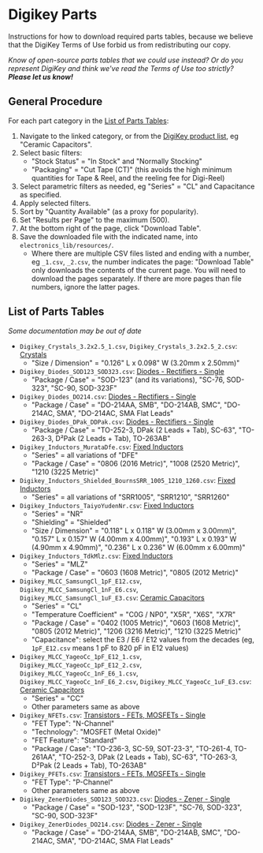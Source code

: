 # Digikey Parts
Instructions for how to download required parts tables, because we believe that the DigiKey Terms of Use forbid us from redistributing our copy.

_Know of open-source parts tables that we could use instead?
Or do you represent DigiKey and think we've read the Terms of Use too strictly?
**Please let us know!**_


## General Procedure
For each part category in the [List of Parts Tables](#list-of-parts-tables):
1. Navigate to the linked category, or from the [DigiKey product list](https://www.digikey.com/products/en), eg "Ceramic Capacitors".
1. Select basic filters:
   - "Stock Status" = "In Stock" and "Normally Stocking"
   - "Packaging" = "Cut Tape (CT)" (this avoids the high minimum quantities for Tape & Reel, and the reeling fee for Digi-Reel)
1. Select parametric filters as needed, eg "Series" = "CL" and Capacitance as specified.
1. Apply selected filters.
1. Sort by "Quantity Available" (as a proxy for popularity).
1. Set "Results per Page" to the maximum (500).
1. At the bottom right of the page, click "Download Table".
1. Save the downloaded file with the indicated name, into `electronics_lib/resources/`.
   - Where there are multiple CSV files listed and ending with a number, eg `_1.csv`, `_2.csv`, the number indicates the page: "Download Table" only downloads the contents of the current page.
     You will need to download the pages separately.
     If there are more pages than file numbers, ignore the latter pages.


## List of Parts Tables
_Some documentation may be out of date_

- `Digikey_Crystals_3.2x2.5_1.csv`, `Digikey_Crystals_3.2x2.5_2.csv`: [Crystals](https://www.digikey.com/products/en/crystals-oscillators-resonators/crystals/171)
  - "Size / Dimension" = "0.126" L x 0.098" W (3.20mm x 2.50mm)" 
- `Digikey_Diodes_SOD123_SOD323.csv`: [Diodes - Rectifiers - Single](https://www.digikey.com/products/en/discrete-semiconductor-products/diodes-rectifiers-single/280)
  - "Package / Case" = "SOD-123" (and its variations), "SC-76, SOD-323", "SC-90, SOD-323F"
- `Digikey_Diodes_DO214.csv`: [Diodes - Rectifiers - Single](https://www.digikey.com/products/en/discrete-semiconductor-products/diodes-rectifiers-single/280)
  - "Package / Case" = "DO-214AA, SMB", "DO-214AB, SMC", "DO-214AC, SMA", "DO-214AC, SMA Flat Leads"
- `Digikey_Diodes_DPak_DDPak.csv`: [Diodes - Rectifiers - Single](https://www.digikey.com/products/en/discrete-semiconductor-products/diodes-rectifiers-single/280)
  - "Package / Case" = "TO-252-3, DPak (2 Leads + Tab), SC-63", "TO-263-3, D²Pak (2 Leads + Tab), TO-263AB" 
- `Digikey_Inductors_MurataDfe.csv`: [Fixed Inductors](https://www.digikey.com/products/en/inductors-coils-chokes/fixed-inductors/71)
  - "Series" = all variations of "DFE"
  - "Package / Case" = "0806 (2016 Metric)", "1008 (2520 Metric)", "1210 (3225 Metric)"
- `Digikey_Inductors_Shielded_BournsSRR_1005_1210_1260.csv`: [Fixed Inductors](https://www.digikey.com/products/en/inductors-coils-chokes/fixed-inductors/71)
  - "Series" = all variations of "SRR1005", "SRR1210", "SRR1260"
- `Digikey_Inductors_TaiyoYudenNr.csv`: [Fixed Inductors](https://www.digikey.com/products/en/inductors-coils-chokes/fixed-inductors/71)
  - "Series" = "NR" 
  - "Shielding" = "Shielded"
  - "Size / Dimension" = "0.118" L x 0.118" W (3.00mm x 3.00mm)", "0.157" L x 0.157" W (4.00mm x 4.00mm)", "0.193" L x 0.193" W (4.90mm x 4.90mm)", "0.236" L x 0.236" W (6.00mm x 6.00mm)"
- `Digikey_Inductors_TdkMlz.csv`: [Fixed Inductors](https://www.digikey.com/products/en/inductors-coils-chokes/fixed-inductors/71)
  - "Series" = "MLZ"
  - "Package / Case" = "0603 (1608 Metric)", "0805 (2012 Metric)"
- `Digikey_MLCC_SamsungCl_1pF_E12.csv`, `Digikey_MLCC_SamsungCl_1nF_E6.csv`, `Digikey_MLCC_SamsungCl_1uF_E3.csv`: [Ceramic Capacitors](https://www.digikey.com/products/en/capacitors/ceramic-capacitors/60)
  - "Series" = "CL"
  - "Temperature Coefficient" = "C0G / NP0", "X5R", "X6S", "X7R"
  - "Package / Case" = "0402 (1005 Metric)", "0603 (1608 Metric)", "0805 (2012 Metric)", "1206 (3216 Metric)", "1210 (3225 Metric)"
  - "Capacitance": select the E3 / E6 / E12 values from the decades (eg, `1pF_E12.csv` means 1 pF to 820 pF in E12 values)
- `Digikey_MLCC_YageoCc_1pF_E12_1.csv`, `Digikey_MLCC_YageoCc_1pF_E12_2.csv`, `Digikey_MLCC_YageoCc_1nF_E6_1.csv`, `Digikey_MLCC_YageoCc_1nF_E6_2.csv`, `Digikey_MLCC_YageoCc_1uF_E3.csv`: [Ceramic Capacitors](https://www.digikey.com/products/en/capacitors/ceramic-capacitors/60)
  - "Series" = "CC"
  - Other parameters same as above
- `Digikey_NFETs.csv`: [Transistors - FETs, MOSFETs - Single](https://www.digikey.com/products/en/discrete-semiconductor-products/transistors-fets-mosfets-single/278)
  - "FET Type": "N-Channel"
  - "Technology": "MOSFET (Metal Oxide)"
  - "FET Feature": "Standard"
  - "Package / Case": "TO-236-3, SC-59, SOT-23-3", "TO-261-4, TO-261AA", "TO-252-3, DPak (2 Leads + Tab), SC-63", "TO-263-3, D²Pak (2 Leads + Tab), TO-263AB"
- `Digikey_PFETs.csv`: [Transistors - FETs, MOSFETs - Single](https://www.digikey.com/products/en/discrete-semiconductor-products/transistors-fets-mosfets-single/278)
  - "FET Type": "P-Channel"
  - Other parameters same as above
- `Digikey_ZenerDiodes_SOD123_SOD323.csv`: [Diodes - Zener - Single](https://www.digikey.com/products/en/discrete-semiconductor-products/diodes-zener-single/287)
  - "Package / Case" = "SOD-123", "SOD-123F", "SC-76, SOD-323", "SC-90, SOD-323F"
- `Digikey_ZenerDiodes_DO214.csv`: [Diodes - Zener - Single](https://www.digikey.com/products/en/discrete-semiconductor-products/diodes-zener-single/287)
  - "Package / Case" = "DO-214AA, SMB", "DO-214AB, SMC", "DO-214AC, SMA", "DO-214AC, SMA Flat Leads"
